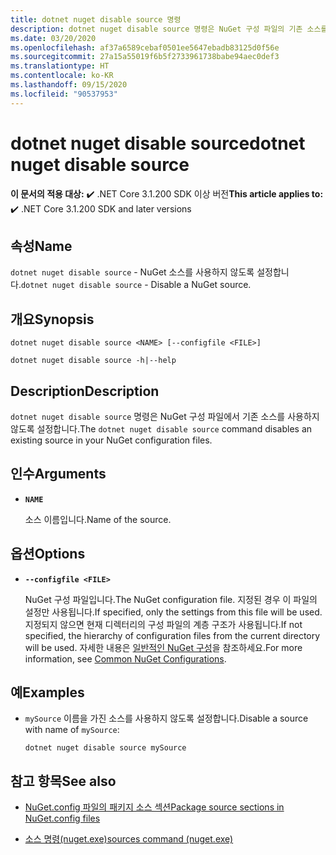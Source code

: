 ```yaml
---
title: dotnet nuget disable source 명령
description: dotnet nuget disable source 명령은 NuGet 구성 파일의 기존 소스를 사용하지 않도록 설정합니다.
ms.date: 03/20/2020
ms.openlocfilehash: af37a6589cebaf0501ee5647ebadb83125d0f56e
ms.sourcegitcommit: 27a15a55019f6b5f2733961738babe94aec0def3
ms.translationtype: HT
ms.contentlocale: ko-KR
ms.lasthandoff: 09/15/2020
ms.locfileid: "90537953"
---
```

# <a name="dotnet-nuget-disable-source"></a><span data-ttu-id="e21d4-103">dotnet nuget disable source</span><span class="sxs-lookup"><span data-stu-id="e21d4-103">dotnet nuget disable source</span></span>

<span data-ttu-id="e21d4-104">**이 문서의 적용 대상:** ✔️ .NET Core 3.1.200 SDK 이상 버전</span><span class="sxs-lookup"><span data-stu-id="e21d4-104">**This article applies to:** ✔️ .NET Core 3.1.200 SDK and later versions</span></span>

## <a name="name"></a><span data-ttu-id="e21d4-105">속성</span><span class="sxs-lookup"><span data-stu-id="e21d4-105">Name</span></span>

<span data-ttu-id="e21d4-106">`dotnet nuget disable source` - NuGet 소스를 사용하지 않도록 설정합니다.</span><span class="sxs-lookup"><span data-stu-id="e21d4-106">`dotnet nuget disable source` - Disable a NuGet source.</span></span>

## <a name="synopsis"></a><span data-ttu-id="e21d4-107">개요</span><span class="sxs-lookup"><span data-stu-id="e21d4-107">Synopsis</span></span>

```dotnetcli
dotnet nuget disable source <NAME> [--configfile <FILE>]

dotnet nuget disable source -h|--help
```

## <a name="description"></a><span data-ttu-id="e21d4-108">Description</span><span class="sxs-lookup"><span data-stu-id="e21d4-108">Description</span></span>

<span data-ttu-id="e21d4-109">`dotnet nuget disable source` 명령은 NuGet 구성 파일에서 기존 소스를 사용하지 않도록 설정합니다.</span><span class="sxs-lookup"><span data-stu-id="e21d4-109">The `dotnet nuget disable source` command disables an existing source in your NuGet configuration files.</span></span>

## <a name="arguments"></a><span data-ttu-id="e21d4-110">인수</span><span class="sxs-lookup"><span data-stu-id="e21d4-110">Arguments</span></span>

- **`NAME`**

  <span data-ttu-id="e21d4-111">소스 이름입니다.</span><span class="sxs-lookup"><span data-stu-id="e21d4-111">Name of the source.</span></span>

## <a name="options"></a><span data-ttu-id="e21d4-112">옵션</span><span class="sxs-lookup"><span data-stu-id="e21d4-112">Options</span></span>

- **`--configfile <FILE>`**

  <span data-ttu-id="e21d4-113">NuGet 구성 파일입니다.</span><span class="sxs-lookup"><span data-stu-id="e21d4-113">The NuGet configuration file.</span></span> <span data-ttu-id="e21d4-114">지정된 경우 이 파일의 설정만 사용됩니다.</span><span class="sxs-lookup"><span data-stu-id="e21d4-114">If specified, only the settings from this file will be used.</span></span> <span data-ttu-id="e21d4-115">지정되지 않으면 현재 디렉터리의 구성 파일의 계층 구조가 사용됩니다.</span><span class="sxs-lookup"><span data-stu-id="e21d4-115">If not specified, the hierarchy of configuration files from the current directory will be used.</span></span> <span data-ttu-id="e21d4-116">자세한 내용은 [일반적인 NuGet 구성](/nuget/consume-packages/configuring-nuget-behavior)을 참조하세요.</span><span class="sxs-lookup"><span data-stu-id="e21d4-116">For more information, see [Common NuGet Configurations](/nuget/consume-packages/configuring-nuget-behavior).</span></span>

## <a name="examples"></a><span data-ttu-id="e21d4-117">예</span><span class="sxs-lookup"><span data-stu-id="e21d4-117">Examples</span></span>

- <span data-ttu-id="e21d4-118">`mySource` 이름을 가진 소스를 사용하지 않도록 설정합니다.</span><span class="sxs-lookup"><span data-stu-id="e21d4-118">Disable a source with name of `mySource`:</span></span>

  ```dotnetcli
  dotnet nuget disable source mySource
  ```

## <a name="see-also"></a><span data-ttu-id="e21d4-119">참고 항목</span><span class="sxs-lookup"><span data-stu-id="e21d4-119">See also</span></span>

- [<span data-ttu-id="e21d4-120">NuGet.config 파일의 패키지 소스 섹션</span><span class="sxs-lookup"><span data-stu-id="e21d4-120">Package source sections in NuGet.config files</span></span>](/nuget/reference/nuget-config-file#package-source-sections)

- [<span data-ttu-id="e21d4-121">소스 명령(nuget.exe)</span><span class="sxs-lookup"><span data-stu-id="e21d4-121">sources command (nuget.exe)</span></span>](/nuget/reference/cli-reference/cli-ref-sources)
